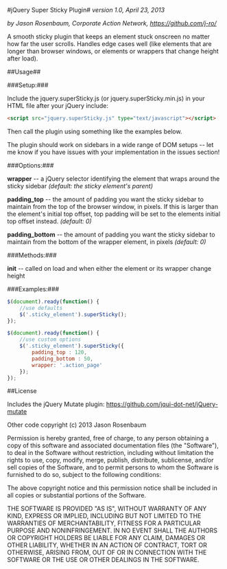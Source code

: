 #jQuery Super Sticky Plugin#
*version 1.0, April 23, 2013*

*by Jason Rosenbaum, Corporate Action Network, https://github.com/j-ro/*

A smooth sticky plugin that keeps an element stuck onscreen no matter how far the user scrolls. Handles edge cases well (like elements that are longer than browser windows, or elements or wrappers that change height after load).


##Usage##

###Setup:###

Include the jquery.superSticky.js (or jquery.superSticky.min.js) in your HTML file after your jQuery include:

```html
<script src="jquery.superSticky.js" type="text/javascript"></script>
```

Then call the plugin using something like the examples below.

The plugin should work on sidebars in a wide range of DOM setups -- let me know if you have issues with your implementation in the issues section!


###Options:###
 		
**wrapper** -- a jQuery selector identifying the element that wraps around the sticky sidebar *(default: the sticky element's parent)*
 		
**padding_top** -- the amount of padding you want the sticky sidebar to maintain from the top of the browser window, in pixels. If this is larger than the element's initial top offset, top padding will be set to the elements initial top offset instead. *(default: 0)*
 		
**padding_bottom** -- the amount of padding you want the sticky sidebar to maintain from the bottom of the wrapper element, in pixels *(default: 0)*


###Methods:###

**init** -- called on load and when either the element or its wrapper change height


###Examples:###

```javascript		
$(document).ready(function() {
	//use defaults
	$('.sticky_element').superSticky();
});
```
 
```javascript		
$(document).ready(function() {
	//use custom options
	$('.sticky_element').superSticky({
		padding_top : 120,
		padding_bottom : 50,
		wrapper: '.action_page'
	});
});
```
 
##License	

Includes the jQuery Mutate plugin: https://github.com/jqui-dot-net/jQuery-mutate	
 		
Other code copyright (c) 2013 Jason Rosenbaum

Permission is hereby granted, free of charge, to any person obtaining a copy
of this software and associated documentation files (the "Software"), to deal
in the Software without restriction, including without limitation the rights
to use, copy, modify, merge, publish, distribute, sublicense, and/or sell
copies of the Software, and to permit persons to whom the Software is
furnished to do so, subject to the following conditions:

The above copyright notice and this permission notice shall be included in
all copies or substantial portions of the Software.

THE SOFTWARE IS PROVIDED "AS IS", WITHOUT WARRANTY OF ANY KIND, EXPRESS OR
IMPLIED, INCLUDING BUT NOT LIMITED TO THE WARRANTIES OF MERCHANTABILITY,
FITNESS FOR A PARTICULAR PURPOSE AND NONINFRINGEMENT. IN NO EVENT SHALL THE
AUTHORS OR COPYRIGHT HOLDERS BE LIABLE FOR ANY CLAIM, DAMAGES OR OTHER
LIABILITY, WHETHER IN AN ACTION OF CONTRACT, TORT OR OTHERWISE, ARISING FROM,
OUT OF OR IN CONNECTION WITH THE SOFTWARE OR THE USE OR OTHER DEALINGS IN
THE SOFTWARE.